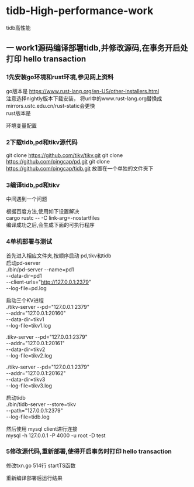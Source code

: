 # tidb-High-performance-work
tidb高性能

## 一 work1源码编译部署tidb,并修改源码,在事务开启处打印 hello transaction
### 1先安装go环境和rust环境,参见网上资料
go版本是
https://www.rust-lang.org/en-US/other-installers.html<br>
注意选择nightly版本下载安装，
将url中的www.rust-lang.org替换成mirrors.ustc.edu.cn/rust-static会更快<br>
rust版本是<br>

环境变量配置

### 2下载tidb,pd和tikv源代码
git clone https://github.com/tikv/tikv.git
git clone https://github.com/pingcap/pd.git
git clone https://github.com/pingcap/tidb.git
放置在一个单独的文件夹下

### 3编译tidb,pd和tikv

中间遇到一个问题<br>

根据百度方法,使用如下设置解决<br>
cargo rustc -- -C link-arg=-nostartfiles<br>
编译成功之后,会生成下面的可执行程序

### 4单机部署与测试
首先进入相应文件夹,按顺序启动 pd,tikv和tidb<br>
启动pd-server<br>
./bin/pd-server --name=pd1 \
--data-dir=pd1 \
--client-urls="http://127.0.0.1:2379" \
--log-file=pd.log

启动三个KV进程<br>
./tikv-server --pd="127.0.0.1:2379" \
--addr="127.0.0.1:20160" \
--data-dir=tikv1 \
--log-file=tikv1.log

.tikv-server --pd="127.0.0.1:2379" \
--addr="127.0.0.1:20161" \
--data-dir=tikv2 \
--log-file=tikv2.log

./tikv-server --pd="127.0.0.1:2379" \
--addr="127.0.0.1:20162" \
--data-dir=tikv3 \
--log-file=tikv3.log

启动tidb<br>
./bin/tidb-server --store=tikv \
--path="127.0.0.1:2379" \
--log-file=tidb.log

然后使用 mysql client进行连接<br>
mysql -h 127.0.0.1 -P 4000 -u root -D test

### 5修改源代码,重新部署,使得开启事务时打印 hello transaction
修改txn.go 514行 startTS函数<br>

重新编译部署后运行结果<br>

